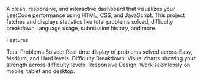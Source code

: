 A clean, responsive, and interactive dashboard that visualizes your LeetCode performance using HTML, CSS, and JavaScript. This project fetches and displays statistics like total problems solved, difficulty breakdown, language usage, submission history, and more.

Features

Total Problems Solved: Real-time display of problems solved across Easy, Medium, and Hard levels.
Difficulty Breakdown: Visual charts showing your strength across difficulty levels.
Responsive Design: Work seemlessly on mobile, tablet and desktop.


